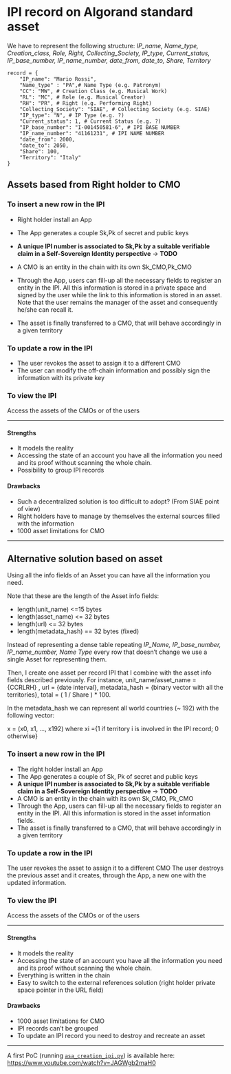 # IPI record on Algorand standard asset

We have to represent the following structure:
 *IP_name, Name_type, Creation_class, Role, Right, Collecting_Society,  IP_type, Current_status, IP_base_number, IP_name_number, date_from, date_to, Share, Territory*

```
record = {
    "IP_name": "Mario Rossi",
    "Name_type" : "PA",# Name Type (e.g. Patronym)
    "CC": "MW", # Creation Class (e.g. Musical Work)
    "RL": "MC", # Role (e.g. Musical Creator)
    "RH": "PR", # Right (e.g. Performing Right)
    "Collecting_Society": "SIAE", # Collecting Society (e.g. SIAE)
    "IP_type": "N", # IP Type (e.g. ?)
    "Current_status": 1, # Current Status (e.g. ?)
    "IP_base_number": "I-001450581-6", # IPI BASE NUMBER
    "IP_name_number": "41161231", # IPI NAME NUMBER
    "date_from": 2000,
    "date_to": 2050,
    "Share": 100,
    "Territory": "Italy"
}
```

## Assets based from Right holder to CMO

### To insert a new row in the IPI

* Right holder install an App
* The App generates a couple Sk,Pk of secret and public keys
* **A unique IPI number is associated to Sk,Pk by a suitable verifiable claim in a Self-Sovereign Identity perspective** -> **TODO**
* A CMO is an entity in the chain with its own  Sk_CMO,Pk_CMO
* Through the App, users can fill-up all the necessary fields to register an entity in the IPI. All this information is stored in a private space and signed by the user while the link to this information is stored in an asset. Note that the user remains the manager of the asset and consequently he/she can recall it. 

* The asset is finally transferred to a CMO, that will behave accordingly in a given territory

### To update a row in the IPI

* The user revokes the asset to assign it to a different CMO
* The user can modify the off-chain information and possibly sign the information with its private key

### To view the IPI
Access the assets of the CMOs or of the users

--------------------------------------------------

#### Strengths

* It models the reality
* Accessing the state of an account you have all the information you need and its proof without scanning the whole chain. 
* Possibility to group IPI records
#### Drawbacks
* Such a decentralized solution is too difficult to adopt? (From SIAE point of view)
* Right holders have to manage by themselves the external sources filled with the information
* 1000 asset limitations for CMO

-------------------------------------------

## Alternative solution based on asset
Using all the info fields of an Asset you can have all the information you need. 

Note that these are the length of the Asset info fields:
* length(unit_name) <=15 bytes
* length(asset_name) <= 32 bytes 
* length(url) <= 32 bytes 
* length(metadata_hash) == 32 bytes (fixed)

Instead of representing a dense table repeating *IP_Name, IP_base_number, IP_name_number, Name Type* every row that doesn’t change we use a single Asset for representing them.

Then, I create one asset per record IPI that I combine with the asset info fields described previously. For instance, unit_name/asset_name = {CCRLRH} , url = {date interval}, metadata_hash = {binary vector with all the territories}, total = ( 1 / Share ) * 100. 

 In the metadata_hash we can represent all world countries (~ 192) with the following vector:

x = (x0, x1, ..., x192) where xi ={1 if territory i is involved in the IPI record; 0 otherwise} 


### To insert a new row in the IPI

* The right holder install an App
* The App generates a couple of Sk, Pk of secret and public keys
* **A unique IPI number is associated to Sk,Pk by a suitable verifiable claim in a Self-Sovereign Identity perspective** -> **TODO**
* A CMO is an entity in the chain with its own  Sk_CMO, Pk_CMO
* Through the App, users can fill-up all the necessary fields to register an entity in the IPI. All this information is stored in the asset information fields.
* The asset is finally transferred to a CMO, that will behave accordingly in a given territory

### To update a row in the IPI

The user revokes the asset to assign it to a different CMO
The user destroys the previous asset and it creates, through the App, a new one with the updated information. 

### To view the IPI
Access the assets of the CMOs or of the users

---------------------------------------------

#### Strengths
* It models the reality
* Accessing the state of an account you have all the information you need and its proof without scanning the whole chain. 
* Everything is written in the chain
* Easy to switch to the external references solution (right holder private space pointer in the URL field)

#### Drawbacks
* 1000 asset limitations for CMO
* IPI records can’t be grouped
* To update an IPI record you need to destroy and recreate an asset

----------------------------------------------

A first PoC (running [`asa_creation_ipi.py`](https://github.com/marcozecchini/ipi_algorand/blob/master/asa_creation_ipi.py)) is available here: https://www.youtube.com/watch?v=JAGWgb2maH0